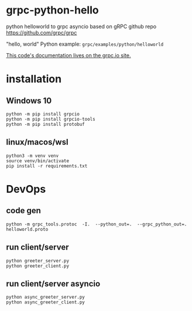 
# grpc-python-hello
python helloworld to grpc asyncio based on gRPC github repo
https://github.com/grpc/grpc

"hello, world" Python example:
```grpc/examples/python/helloworld```

[This code's documentation lives on the grpc.io site.](https://grpc.io/docs/languages/python/quickstart)

# installation
## Windows 10
```
python -m pip install grpcio
python -m pip install grpcio-tools
python -m pip install protobuf
```

## linux/macos/wsl
```
python3 -m venv venv
source venv/bin/activate
pip install -r requirements.txt
```

# DevOps
## code gen
```python -m grpc_tools.protoc  -I.  --python_out=.  --grpc_python_out=.  helloworld.proto```


## run client/server 
```
python greeter_server.py
python greeter_client.py
```

## run client/server asyncio
```
python async_greeter_server.py
python async_greeter_client.py
```
